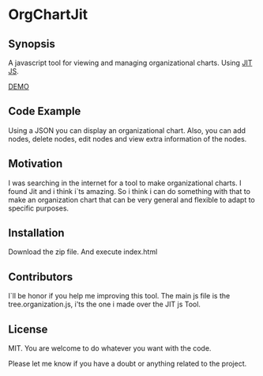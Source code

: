 # OrgChartJit

## Synopsis
A javascript tool for viewing and managing organizational charts. Using [JIT JS](http://philogb.github.io/jit/index.html).

[DEMO](http://rlopez0689.github.io/OrgChartJit/)

## Code Example
Using a JSON you can display an organizational chart. Also, you can add nodes, delete nodes, edit nodes and view extra information of the nodes.

## Motivation
I was searching in the internet for a tool to make organizational charts. I found Jit and i think i`ts amazing. 
So i think i can do something with that to make an organization chart that can be very general and flexible to adapt to specific purposes.

## Installation
Download the zip file. And execute index.html

## Contributors
I`ll be honor if you help me improving this tool. The main js file is the tree.organization.js, i'ts the one i made over the JIT js Tool.

## License
MIT.
You are welcome to do whatever you want with the code.

Please let me know if you have a doubt or anything related to the project.

